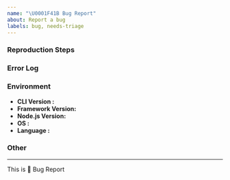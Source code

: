 ```yaml
---
name: "\U0001F41B Bug Report"
about: Report a bug
labels: bug, needs-triage
---
```


<!--
description of the bug:
-->




### Reproduction Steps

<!--
minimal amount of code that causes the bug (if possible) or a reference:
-->




### Error Log

<!--
what is the error message you are seeing?
-->




### Environment

  - **CLI Version      :**
  - **Framework Version:**
  - **Node.js Version:** <!-- Version of Node.js (run the command `node -v`) -->
  - **OS               :**
  - **Language         :**

### Other

<!-- e.g. detailed explanation, stacktraces, related issues, suggestions on how to fix, links for us to have context, eg. associated pull-request, stackoverflow, gitter, etc -->




--- 

This is :bug: Bug Report
